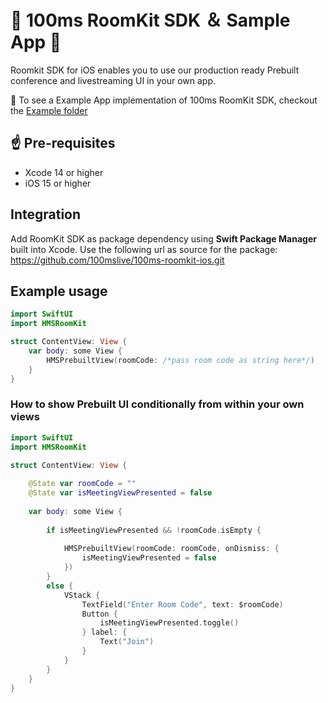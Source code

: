 # 🎉 100ms RoomKit SDK ＆ Sample App 🚀

Roomkit SDK for iOS enables you to use our production ready Prebuilt conference and livestreaming UI in your own app.

👀 To see a Example App implementation of 100ms RoomKit SDK, checkout the [Example folder](https://github.com/100mslive/100ms-roomkit-ios/tree/main/HMSRoomKitExample)
  
## ☝️ Pre-requisites
- Xcode 14 or higher
- iOS 15 or higher

## Integration

Add RoomKit SDK as package dependency using **Swift Package Manager** built into Xcode. Use the following url as source for the package: https://github.com/100mslive/100ms-roomkit-ios.git

## Example usage

```swift
import SwiftUI
import HMSRoomKit

struct ContentView: View {
    var body: some View {
        HMSPrebuiltView(roomCode: /*pass room code as string here*/)
    }
}

```

### How to show Prebuilt UI conditionally from within your own views

```swift
import SwiftUI
import HMSRoomKit

struct ContentView: View {
    
    @State var roomCode = ""
    @State var isMeetingViewPresented = false
    
    var body: some View {
        
        if isMeetingViewPresented && !roomCode.isEmpty {
            
            HMSPrebuiltView(roomCode: roomCode, onDismiss: {
                isMeetingViewPresented = false
            })
        }
        else {
            VStack {
                TextField("Enter Room Code", text: $roomCode)
                Button {
                    isMeetingViewPresented.toggle()
                } label: {
                    Text("Join")
                }
            }
        }
    }
}

```
